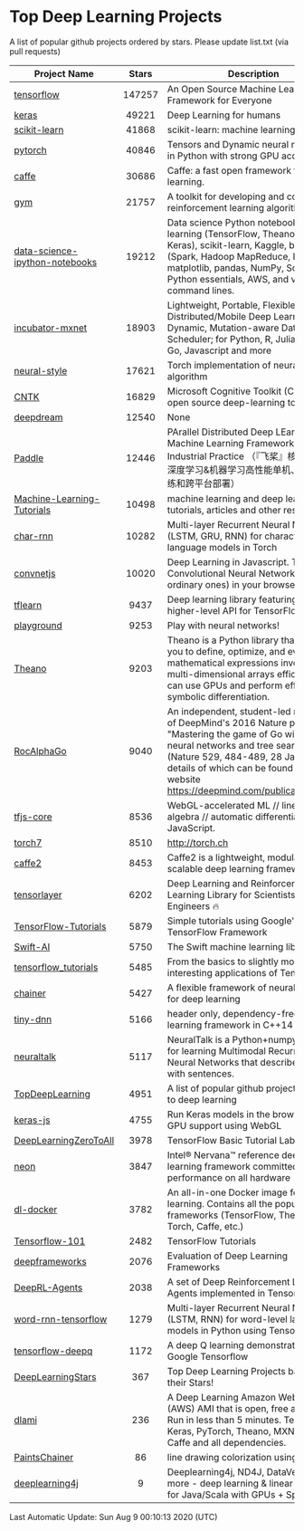 # Top Deep Learning Projects
A list of popular github projects ordered by stars.
Please update list.txt (via pull requests)

|Project Name| Stars | Description |
| ---------- |:-----:| ----------- |
| [tensorflow](https://github.com/tensorflow/tensorflow) | 147257 | An Open Source Machine Learning Framework for Everyone |
| [keras](https://github.com/keras-team/keras) | 49221 | Deep Learning for humans |
| [scikit-learn](https://github.com/scikit-learn/scikit-learn) | 41868 | scikit-learn: machine learning in Python |
| [pytorch](https://github.com/pytorch/pytorch) | 40846 | Tensors and Dynamic neural networks in Python with strong GPU acceleration |
| [caffe](https://github.com/BVLC/caffe) | 30686 | Caffe: a fast open framework for deep learning. |
| [gym](https://github.com/openai/gym) | 21757 | A toolkit for developing and comparing reinforcement learning algorithms. |
| [data-science-ipython-notebooks](https://github.com/donnemartin/data-science-ipython-notebooks) | 19212 | Data science Python notebooks: Deep learning (TensorFlow, Theano, Caffe, Keras), scikit-learn, Kaggle, big data (Spark, Hadoop MapReduce, HDFS), matplotlib, pandas, NumPy, SciPy, Python essentials, AWS, and various command lines. |
| [incubator-mxnet](https://github.com/apache/incubator-mxnet) | 18903 | Lightweight, Portable, Flexible Distributed/Mobile Deep Learning with Dynamic, Mutation-aware Dataflow Dep Scheduler; for Python, R, Julia, Scala, Go, Javascript and more |
| [neural-style](https://github.com/jcjohnson/neural-style) | 17621 | Torch implementation of neural style algorithm |
| [CNTK](https://github.com/microsoft/CNTK) | 16829 | Microsoft Cognitive Toolkit (CNTK), an open source deep-learning toolkit |
| [deepdream](https://github.com/google/deepdream) | 12540 | None |
| [Paddle](https://github.com/PaddlePaddle/Paddle) | 12446 | PArallel Distributed Deep LEarning: Machine Learning Framework from Industrial Practice （『飞桨』核心框架，深度学习&机器学习高性能单机、分布式训练和跨平台部署） |
| [Machine-Learning-Tutorials](https://github.com/ujjwalkarn/Machine-Learning-Tutorials) | 10498 | machine learning and deep learning tutorials, articles and other resources  |
| [char-rnn](https://github.com/karpathy/char-rnn) | 10282 | Multi-layer Recurrent Neural Networks (LSTM, GRU, RNN) for character-level language models in Torch |
| [convnetjs](https://github.com/karpathy/convnetjs) | 10020 | Deep Learning in Javascript. Train Convolutional Neural Networks (or ordinary ones) in your browser. |
| [tflearn](https://github.com/tflearn/tflearn) | 9437 | Deep learning library featuring a higher-level API for TensorFlow. |
| [playground](https://github.com/tensorflow/playground) | 9253 | Play with neural networks! |
| [Theano](https://github.com/Theano/Theano) | 9203 | Theano is a Python library that allows you to define, optimize, and evaluate mathematical expressions involving multi-dimensional arrays efficiently. It can use GPUs and perform efficient symbolic differentiation. |
| [RocAlphaGo](https://github.com/Rochester-NRT/RocAlphaGo) | 9040 | An independent, student-led replication of DeepMind's 2016 Nature publication, "Mastering the game of Go with deep neural networks and tree search" (Nature 529, 484-489, 28 Jan 2016), details of which can be found on their website https://deepmind.com/publications.html. |
| [tfjs-core](https://github.com/tensorflow/tfjs-core) | 8536 | WebGL-accelerated ML // linear algebra // automatic differentiation for JavaScript. |
| [torch7](https://github.com/torch/torch7) | 8510 | http://torch.ch |
| [caffe2](https://github.com/facebookarchive/caffe2) | 8453 | Caffe2 is a lightweight, modular, and scalable deep learning framework. |
| [tensorlayer](https://github.com/tensorlayer/tensorlayer) | 6202 | Deep Learning and Reinforcement Learning Library for Scientists and Engineers 🔥 |
| [TensorFlow-Tutorials](https://github.com/nlintz/TensorFlow-Tutorials) | 5879 | Simple tutorials using Google's TensorFlow Framework |
| [Swift-AI](https://github.com/Swift-AI/Swift-AI) | 5750 | The Swift machine learning library. |
| [tensorflow_tutorials](https://github.com/pkmital/tensorflow_tutorials) | 5485 | From the basics to slightly more interesting applications of Tensorflow |
| [chainer](https://github.com/chainer/chainer) | 5427 | A flexible framework of neural networks for deep learning |
| [tiny-dnn](https://github.com/tiny-dnn/tiny-dnn) | 5166 | header only, dependency-free deep learning framework in C++14 |
| [neuraltalk](https://github.com/karpathy/neuraltalk) | 5117 | NeuralTalk is a Python+numpy project for learning Multimodal Recurrent Neural Networks that describe images with sentences. |
| [TopDeepLearning](https://github.com/aymericdamien/TopDeepLearning) | 4951 | A list of popular github projects related to deep learning |
| [keras-js](https://github.com/transcranial/keras-js) | 4755 | Run Keras models in the browser, with GPU support using WebGL |
| [DeepLearningZeroToAll](https://github.com/hunkim/DeepLearningZeroToAll) | 3978 | TensorFlow Basic Tutorial Labs |
| [neon](https://github.com/NervanaSystems/neon) | 3847 | Intel® Nervana™ reference deep learning framework committed to best performance on all hardware |
| [dl-docker](https://github.com/floydhub/dl-docker) | 3782 | An all-in-one Docker image for deep learning. Contains all the popular DL frameworks (TensorFlow, Theano, Torch, Caffe, etc.) |
| [Tensorflow-101](https://github.com/sjchoi86/Tensorflow-101) | 2482 | TensorFlow Tutorials |
| [deepframeworks](https://github.com/zer0n/deepframeworks) | 2076 | Evaluation of Deep Learning Frameworks |
| [DeepRL-Agents](https://github.com/awjuliani/DeepRL-Agents) | 2038 | A set of Deep Reinforcement Learning Agents implemented in Tensorflow. |
| [word-rnn-tensorflow](https://github.com/hunkim/word-rnn-tensorflow) | 1279 | Multi-layer Recurrent Neural Networks (LSTM, RNN) for word-level language models in Python using TensorFlow. |
| [tensorflow-deepq](https://github.com/siemanko/tensorflow-deepq) | 1172 | A deep Q learning demonstration using Google Tensorflow |
| [DeepLearningStars](https://github.com/hunkim/DeepLearningStars) | 367 | Top Deep Learning Projects based on their Stars! |
| [dlami](https://github.com/ritchieng/dlami) | 236 | A Deep Learning Amazon Web Service (AWS) AMI that is open, free and works. Run in less than 5 minutes. TensorFlow, Keras, PyTorch, Theano, MXNet, CNTK, Caffe and all dependencies. |
| [PaintsChainer](https://github.com/taizan/PaintsChainer) | 86 | line drawing colorization using chainer |
| [deeplearning4j](https://github.com/deeplearning4j/deeplearning4j) | 9 | Deeplearning4j, ND4J, DataVec and more - deep learning & linear algebra for Java/Scala with GPUs + Spark |

Last Automatic Update: Sun Aug  9 00:10:13 2020 (UTC)
